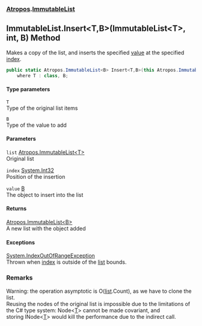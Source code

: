### [Atropos](Atropos.md 'Atropos').[ImmutableList](ImmutableList.md 'Atropos.ImmutableList')
## ImmutableList.Insert&lt;T,B&gt;(ImmutableList&lt;T&gt;, int, B) Method
Makes a copy of the list, and inserts the specified [value](ImmutableList_Insert_T_B_(ImmutableList_T__int_B).md#Atropos_ImmutableList_Insert_T_B_(Atropos_ImmutableList_T__int_B)_value 'Atropos.ImmutableList.Insert&lt;T,B&gt;(Atropos.ImmutableList&lt;T&gt;, int, B).value') at the specified [index](ImmutableList_Insert_T_B_(ImmutableList_T__int_B).md#Atropos_ImmutableList_Insert_T_B_(Atropos_ImmutableList_T__int_B)_index 'Atropos.ImmutableList.Insert&lt;T,B&gt;(Atropos.ImmutableList&lt;T&gt;, int, B).index').  
```csharp
public static Atropos.ImmutableList<B> Insert<T,B>(this Atropos.ImmutableList<T> list, int index, B value)
    where T : class, B;
```
#### Type parameters
<a name='Atropos_ImmutableList_Insert_T_B_(Atropos_ImmutableList_T__int_B)_T'></a>
`T`  
Type of the original list items
  
<a name='Atropos_ImmutableList_Insert_T_B_(Atropos_ImmutableList_T__int_B)_B'></a>
`B`  
Type of the value to add
  
#### Parameters
<a name='Atropos_ImmutableList_Insert_T_B_(Atropos_ImmutableList_T__int_B)_list'></a>
`list` [Atropos.ImmutableList&lt;](ImmutableList_T_.md 'Atropos.ImmutableList&lt;T&gt;')[T](ImmutableList_Insert_T_B_(ImmutableList_T__int_B).md#Atropos_ImmutableList_Insert_T_B_(Atropos_ImmutableList_T__int_B)_T 'Atropos.ImmutableList.Insert&lt;T,B&gt;(Atropos.ImmutableList&lt;T&gt;, int, B).T')[&gt;](ImmutableList_T_.md 'Atropos.ImmutableList&lt;T&gt;')  
Original list
  
<a name='Atropos_ImmutableList_Insert_T_B_(Atropos_ImmutableList_T__int_B)_index'></a>
`index` [System.Int32](https://docs.microsoft.com/en-us/dotnet/api/System.Int32 'System.Int32')  
Position of the insertion
  
<a name='Atropos_ImmutableList_Insert_T_B_(Atropos_ImmutableList_T__int_B)_value'></a>
`value` [B](ImmutableList_Insert_T_B_(ImmutableList_T__int_B).md#Atropos_ImmutableList_Insert_T_B_(Atropos_ImmutableList_T__int_B)_B 'Atropos.ImmutableList.Insert&lt;T,B&gt;(Atropos.ImmutableList&lt;T&gt;, int, B).B')  
The object to insert into the list
  
#### Returns
[Atropos.ImmutableList&lt;](ImmutableList_T_.md 'Atropos.ImmutableList&lt;T&gt;')[B](ImmutableList_Insert_T_B_(ImmutableList_T__int_B).md#Atropos_ImmutableList_Insert_T_B_(Atropos_ImmutableList_T__int_B)_B 'Atropos.ImmutableList.Insert&lt;T,B&gt;(Atropos.ImmutableList&lt;T&gt;, int, B).B')[&gt;](ImmutableList_T_.md 'Atropos.ImmutableList&lt;T&gt;')  
A new list with the object added
#### Exceptions
[System.IndexOutOfRangeException](https://docs.microsoft.com/en-us/dotnet/api/System.IndexOutOfRangeException 'System.IndexOutOfRangeException')  
Thrown when [index](ImmutableList_Insert_T_B_(ImmutableList_T__int_B).md#Atropos_ImmutableList_Insert_T_B_(Atropos_ImmutableList_T__int_B)_index 'Atropos.ImmutableList.Insert&lt;T,B&gt;(Atropos.ImmutableList&lt;T&gt;, int, B).index') is outside of the [list](ImmutableList_Insert_T_B_(ImmutableList_T__int_B).md#Atropos_ImmutableList_Insert_T_B_(Atropos_ImmutableList_T__int_B)_list 'Atropos.ImmutableList.Insert&lt;T,B&gt;(Atropos.ImmutableList&lt;T&gt;, int, B).list') bounds.
### Remarks
Warning: the operation asymptotic is O([list](ImmutableList_Insert_T_B_(ImmutableList_T__int_B).md#Atropos_ImmutableList_Insert_T_B_(Atropos_ImmutableList_T__int_B)_list 'Atropos.ImmutableList.Insert&lt;T,B&gt;(Atropos.ImmutableList&lt;T&gt;, int, B).list').Count), as we have to clone the list.  
            Reusing the nodes of the original list is impossible due to the limitations of the C# type system: Node<[T](ImmutableList_Insert_T_B_(ImmutableList_T__int_B).md#Atropos_ImmutableList_Insert_T_B_(Atropos_ImmutableList_T__int_B)_T 'Atropos.ImmutableList.Insert&lt;T,B&gt;(Atropos.ImmutableList&lt;T&gt;, int, B).T')> cannot be made covariant, and   
            storing INode<[T](ImmutableList_Insert_T_B_(ImmutableList_T__int_B).md#Atropos_ImmutableList_Insert_T_B_(Atropos_ImmutableList_T__int_B)_T 'Atropos.ImmutableList.Insert&lt;T,B&gt;(Atropos.ImmutableList&lt;T&gt;, int, B).T')> would kill the performance due to the indirect call.
